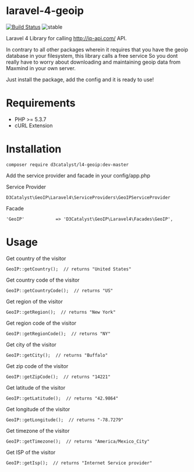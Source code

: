 laravel-4-geoip
===============

[![Build Status](http://www.d3catalyst.com/l4-geoip.svg)](http://www.d3catalyst.com/l4-geoip)  ![stable](http://www.d3catalyst.com/stable-v1.0.1-blue.svg)

Laravel 4 Library for calling http://ip-api.com/ API.

In contrary to all other packages wherein it requires that you have the geoip database in your filesystem, this library calls a free service
So you dont really have to worry about downloading and maintaining geoip data from Maxmind in your own server.

Just install the package, add the config and it is ready to use!


Requirements
============

* PHP >= 5.3.7
* cURL Extension

Installation
============

	composer require d3catalyst/l4-geoip:dev-master

Add the service provider and facade in your config/app.php

Service Provider

    D3Catalyst\GeoIP\Laravel4\ServiceProviders\GeoIPServiceProvider

Facade

    'GeoIP'            => 'D3Catalyst\GeoIP\Laravel4\Facades\GeoIP',

Usage
=====


Get country of the visitor

    GeoIP::getCountry();  // returns "United States"
    
Get country code of the visitor

    GeoIP::getCountryCode();  // returns "US"

Get region of the visitor

    GeoIP::getRegion();  // returns "New York"

Get region code of the visitor

    GeoIP::getRegionCode();  // returns "NY"

Get city of the visitor

    GeoIP::getCity();  // returns "Buffalo"

Get zip code of the visitor

    GeoIP::getZipCode();  // returns "14221"
    
Get latitude of the visitor

    GeoIP::getLatitude();  // returns "42.9864"

Get longitude of the visitor

    GeoIP::getLongitude();  // returns "-78.7279"

Get timezone of the visitor

    GeoIP::getTimezone();  // returns "America/Mexico_City"

Get ISP of the visitor

    GeoIP::getIsp();  // returns "Internet Service provider"